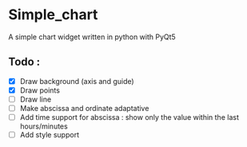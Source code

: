 # Simple_chart
A simple chart widget written in python with PyQt5

## Todo :
- [x] Draw background (axis and guide)
- [x] Draw points
- [ ] Draw line
- [ ] Make abscissa and ordinate adaptative
- [ ] Add time support for abscissa : show only the value within the last hours/minutes
- [ ] Add style support
